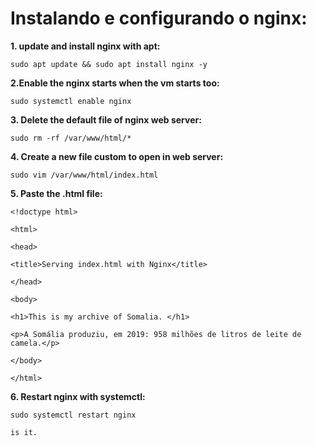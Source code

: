 # Instalando e configurando o nginx:
**1. update and install nginx with apt:**
```
sudo apt update && sudo apt install nginx -y
```
**2.Enable the nginx starts when the vm starts too:**
```
sudo systemctl enable nginx
```
**3. Delete the default file of nginx web server:**
```
sudo rm -rf /var/www/html/*
```
**4. Create a new file custom to open in web server:**
```
sudo vim /var/www/html/index.html
```
**5. Paste the .html file:**
```
<!doctype html>

<html>

<head>

<title>Serving index.html with Nginx</title>

</head>

<body>

<h1>This is my archive of Somalia. </h1>

<p>A Somália produziu, em 2019: 958 milhões de litros de leite de camela.</p>

</body>

</html>
```
**6. Restart nginx with systemctl:**
```
sudo systemctl restart nginx
```
``is it.``
